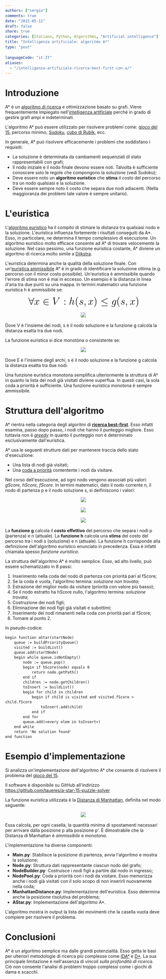 ```yaml
---
authors: ["sergio"]
comments: true
date: "2015-05-12"
draft: false
share: true
categories: [Italiano, Python, Algorithms, "Artificial intelligence"]
title: "Intelligenza artificiale: algoritmo A*"
type: "post"

languageCode: "it-IT"
aliases:
  - "/intelligenza-artificiale-ricerca-best-first-con-a/"
---
```

# Introduzione
A* è un [algoritmo di ricerca](https://it.wikipedia.org/wiki/Algoritmo_di_ricerca) e ottimizzazione basato su grafi. Viene frequentemente impiegato nell'[intelligenza artificiale](https://it.wikipedia.org/wiki/Intelligenza_artificiale) perché in grado di gestire grafi ampi e
indeterminati.

L'algoritmo A* può essere utilizzato per risolvere problemi come: [gioco del 15](https://it.wikipedia.org/wiki/Gioco_del_quindici), percorso minimo, [Sudoku](https://it.wikipedia.org/wiki/Sudoku), [cubo di Rubik](https://it.wikipedia.org/wiki/Cubo_di_Rubik), ecc.

In generale, A* può risolvere efficacemente i problemi che soddisfano i requisiti:

 * La soluzione è determinata da cambamenti sequenziali di stato rappresentabili con grafi;
 * Il nodo iniziale e il nodo finale devono essere noti. Talvolta è sufficiente conoscere solo le regole che compongono la soluzione (vedi Sudoku);
 * Deve essere noto un **algoritmo euristico** che **stima** il costo del percorso tra un nodo qualsiasi e la soluzione.
 * Deve essere sempre noto il costo che separa due nodi adiacenti. (Nella maggioranza dei problemi tale valore è sempre unitario).

# L'euristica
L'[algoritmo euristico](https://it.wikipedia.org/wiki/Algoritmo_euristico) ha il compito di stimare la distanza tra qualsiasi nodo e la soluzione.
L'euristica influenza fortemente i risultati conseguiti da A\*. Esso, in particolare, ne determina il tempo complessivo di esecuzione.
Un algoritmo euristico molto efficace consente ad A* di trovare velocemente la soluzione.
Nel caso pessimo, una funzione euristica costante, A* diviene un algoritmo di ricerca molto simile a [Dijkstra](https://it.wikipedia.org/wiki/Algoritmo_di_Dijkstra).

L'euristica determina anche la qualità della soluzione finale.
Con un'<a href="http://www.okpedia.it/euristica_ammissibile">euristica ammissibile</a> A* è in grado di identificare la soluzione ottima (e.g. percorso con il minor costo possibile).
Un'euristica è ammissibile quando l'errore di stima non è mai in eccesso. Un esempio è la distanza in linea d'aria tra due punti su una mappa.
In termini matematici una funzione euristica h è ammissibile se:

<p align="center">
<img src="../../../static/images/intelligenza-artificiale-algoritmo-a-star/ammissibilita.png?raw=true"/>
</p>

<p align="center">
<img src="../../static/images/intelligenza-artificiale-algoritmo-a-star/ammissibilita.png?raw=true"/>
</p>

Dove V è l'insieme dei nodi, s è il nodo soluzione e la funzione g calcola la distanza esatta tra due nodi.

La funzione euristica si dice monotòna o consistente se:

<p align="center">
<img src="/images/intelligenza-artificiale-algoritmo-a-star/monotonia.png?raw=true"/>
</p>

Dove E è l'insieme degli archi, s è il nodo soluzione e la funzione g calcola la distanza esatta tra due nodi.

Una funzione euristica monotona semplifica ulteriormente la struttura di A* in quanto la lista dei nodi già visitati diviene superflua. In questi casi, la sola coda a priorità è sufficiente.
Una funzione euristica monotona è sempre ammissibile.

# Struttura dell'algoritmo
A* rientra nella categoria degli algoritmi di **[ricerca best-first](https://it.wikipedia.org/wiki/Best-first_search)**. Esso infatti esamina, passo dopo passo, i nodi che hanno il punteggio migliore.
Esso tuttavia non è *[greedy](https://it.wikipedia.org/wiki/Algoritmo_greedy)* in quanto il punteggio non è determinato esclusivamente dall'euristica.

A* usa le seguenti strutture dati per mantenere traccia dello stato d'esecuzione:

 * Una lista di nodi già visitati;
 * Una [coda a priorità](https://it.wikipedia.org/wiki/Coda_di_priorit%C3%A0) contentente i nodi da visitare.

Nel corso dell'esecuzione, ad ogni nodo vengono associati più valori: *gScore, hScore, fScore.*
In termini matematici, dato il nodo corrente n, il nodo di partenza p e il nodo soluzione s, si deifiniscono i valori:

<p align="center">
<img src="/images/intelligenza-artificiale-algoritmo-a-star/g-score.gif?raw=true" style="hight:190px;"/>
</p>

<p align="center">
<img src="/images/intelligenza-artificiale-algoritmo-a-star/h-score.gif?raw=true" style="hight:190px;"/>
</p>

<p align="center">
<img src="/images/intelligenza-artificiale-algoritmo-a-star/f-score.gif?raw=true" style="hight:190px;"/>
</p>

La **funzione g** calcola il **costo effettivo** del percorso che separa i nodi p (partenza) e n (attuale).
La **funzione h** calcola una **stima** del costo del percorso tra i nodi s (soluzione) e n (attuale).
La funzione h corrisponde alla definizione dell'algoritmo euristico enunciato in precedenza. Essa è infatti chiamata spesso *funzione euristica*.

La struttura dell'algoritmo A* è molto semplice. Esso, ad alto livello, può essere schematizzato in 8 passi:

 1. Inserimento nella coda del nodo di partenza con priorità pari al fScore;
 2. Se la coda è vuota, l'algoritmo termina: *soluzione non trovata*;
 3. Estrazione del miglior nodo da visitare (priorità con valore più basso);
 4. Se il nodo estratto ha hScore nullo, l'algoritmo termina: *soluzione trovata*;
 5. Costruzione dei nodi figli;
 6. Eliminazione dei nodi figli già visitati e subottimi;
 7. Inserimento dei nodi rimanenti nella coda con priorità pari al fScore;
 8. Tornare al punto 2.

In pseudo-codice:
```
begin function aStar(startNode)
    queue := buildPriorityQueue()
    visited := buildList()
    queue.add(startNode)
    begin while queue.isNotEmpty()
        node := queue.pop()
        begin if hScore(node) equals 0
            return node.getPath()
        end if
        children := node.getChildren()
        toInsert := buildList()
        begin for child in children
            begin if child is visited and visited.fScore > child.fScore
                toInsert.add(child)
            end if
        end for
        queue.add(<every elem in toInsert>)
    end while
    return 'No solution found'
end function
```

# Esempio d'implementazione
Si analizza un'implementazione dell'algoritmo A* che consente di risolvere il problema del [gioco del 15](https://it.wikipedia.org/wiki/Gioco_del_quindici).

Il software è disponibile su GitHub all'indirizzo https://github.com/taueres/a-star-15-puzzle-solver

La funzione euristica utilizzata è la <a href="http://it.wikipedia.org/wiki/Geometria_del_taxi">Distanza di Manhattan</a>, definita nel modo seguente:

<p align="center">
<img src="/images/intelligenza-artificiale-algoritmo-a-star/distanza-di-manhattan.gif?raw=true" style="hight:190px;"/>
</p>

Essa calcola, per ogni casella, la quantità minima di spostamenti necessari per arrivare dalla posizione p alla posizione p'.
È dimostrabile che la Distanza di Manhattan è *ammissibile* e *monotona*.

L'implementazione ha diverse componenti:

* **Main.py**: 	Stabilisce la posizione di partenza, avvia l'algoritmo e mostra la soluzione;
* **Node.py**: 	Struttura dati rappresentante ciascun nodo del grafo;
* **NodeBuilder.py**: 	Costruisce i nodi figli a partire dal nodo in ingresso;
* **NodePool.py**: 	Coda a priorità con i nodi da visitare. Esso memorizza anche i nodi già visitati con il solo scopo di non inserirli nuovamente nella coda;
* **ManhattanDistance.py**: Implementazione dell'euristica. Esso determina anche la posizione risolutiva del problema;
* **AStar.py**: Implementazione dell'algoritmo A*.

L'algoritmo mostra in output la lista dei movimenti che la casella vuota deve compiere per risolvere il problema.

# Conclusioni
A* è un algoritmo semplice ma dalle grandi potenzialità. Esso getta le basi per ulteriori metodologie di ricerca più complesse come [IDA\*](https://en.wikipedia.org/wiki/Iterative_deepening_A*) e [D\*](https://en.wikipedia.org/wiki/D*).
La sua principale limitazione è nell'assenza di *vincoli sulla profondità di ricerca*.
Ciò non consente l'analisi di problemi troppo complessi come i giochi di dama e scacchi.
